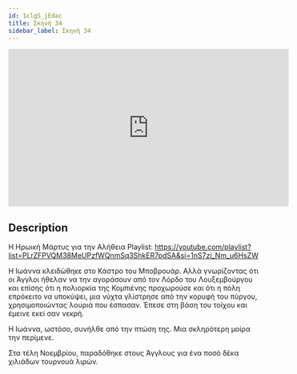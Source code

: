 ```yaml
---
id: 1clgS_jEdac
title: Σκηνή 34
sidebar_label: Σκηνή 34
---
```


<iframe
  width="560"
  height="315"
  src="https://www.youtube.com/embed/1clgS_jEdac"
  title="YouTube video player"
  frameborder="0"
  allow="accelerometer; autoplay; clipboard-write; encrypted-media; gyroscope; picture-in-picture; web-share"
  referrerpolicy="strict-origin-when-cross-origin"
  allowfullscreen
></iframe>

## Description

Η Ηρωική Μάρτυς για την Αλήθεια
Playlist: https://youtube.com/playlist?list=PLrZFPVQM38MeUPzfWQnmSq3ShkER7pdSA&si=1nS7zi_Nm_u6HsZW 

Η Ιωάννα κλειδώθηκε στο Κάστρο του Μποβρουάρ. Αλλά γνωρίζοντας ότι οι Άγγλοι ήθελαν να την αγοράσουν από τον Λόρδο του Λουξεμβούργου και επίσης ότι η πολιορκία της Κομπιένης προχωρούσε και ότι η πόλη επρόκειτο να υποκύψει, μια νύχτα γλίστρησε από την κορυφή του πύργου, χρησιμοποιώντας λουριά που έσπασαν. Έπεσε στη βάση του τοίχου και έμεινε εκεί σαν νεκρή.

Η Ιωάννα, ωστόσο, συνήλθε από την πτώση της. Μια σκληρότερη μοίρα την περίμενε.

Στα τέλη Νοεμβρίου, παραδόθηκε στους Άγγλους για ένα ποσό δέκα χιλιάδων τουρνουά λιρών.
